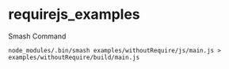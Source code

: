 requirejs_examples
==================

Smash Command
```
node_modules/.bin/smash examples/withoutRequire/js/main.js > examples/withoutRequire/build/main.js
```
